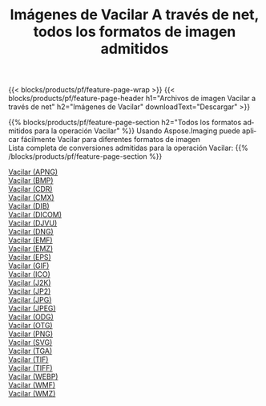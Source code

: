 ﻿---
title: Imágenes de Vacilar A través de net, todos los formatos de imagen admitidos 
weight: 3920
url: /es/net/dither 
lang: es
langdirlevel: 2
locales: zh-hans,ja,it,ru,de,es,fr,nl,id,lt,pl,pt,vi,tr,ko,zh-hant,ar,hi,th,sv,cs,uk,he
description: Usando Aspose.Imaging puede fácilmente Vacilar imágenes a través de net
---

{{< blocks/products/pf/feature-page-wrap >}}
{{< blocks/products/pf/feature-page-header h1="Archivos de imagen Vacilar a través de net" h2="Imágenes de Vacilar" downloadText="Descargar" >}}


{{% blocks/products/pf/feature-page-section  h2="Todos los formatos admitidos para la operación Vacilar" %}}
Usando Aspose.Imaging puede aplicar fácilmente Vacilar para diferentes formatos de imagen
<br/>
Lista completa de conversiones admitidas para la operación Vacilar:
{{% /blocks/products/pf/feature-page-section %}}
<div class="container-fluid productfamilypage bg-gray">
    <div class="convertypes bg-gray agp-content section">
        <div class="container">
		<div class="row other-converters">
		    <div class='col-md-2 other-converter remove-lp remove-rp'><a href="/imaging/es/net/dither/apng" >Vacilar (APNG)</a></div><div class='col-md-2 other-converter remove-lp remove-rp'><a href="/imaging/es/net/dither/bmp" >Vacilar (BMP)</a></div><div class='col-md-2 other-converter remove-lp remove-rp'><a href="/imaging/es/net/dither/cdr" >Vacilar (CDR)</a></div><div class='col-md-2 other-converter remove-lp remove-rp'><a href="/imaging/es/net/dither/cmx" >Vacilar (CMX)</a></div><div class='col-md-2 other-converter remove-lp remove-rp'><a href="/imaging/es/net/dither/dib" >Vacilar (DIB)</a></div><div class='col-md-2 other-converter remove-lp remove-rp'><a href="/imaging/es/net/dither/dicom" >Vacilar (DICOM)</a></div><div class='col-md-2 other-converter remove-lp remove-rp'><a href="/imaging/es/net/dither/djvu" >Vacilar (DJVU)</a></div><div class='col-md-2 other-converter remove-lp remove-rp'><a href="/imaging/es/net/dither/dng" >Vacilar (DNG)</a></div><div class='col-md-2 other-converter remove-lp remove-rp'><a href="/imaging/es/net/dither/emf" >Vacilar (EMF)</a></div><div class='col-md-2 other-converter remove-lp remove-rp'><a href="/imaging/es/net/dither/emz" >Vacilar (EMZ)</a></div><div class='col-md-2 other-converter remove-lp remove-rp'><a href="/imaging/es/net/dither/eps" >Vacilar (EPS)</a></div><div class='col-md-2 other-converter remove-lp remove-rp'><a href="/imaging/es/net/dither/gif" >Vacilar (GIF)</a></div><div class='col-md-2 other-converter remove-lp remove-rp'><a href="/imaging/es/net/dither/ico" >Vacilar (ICO)</a></div><div class='col-md-2 other-converter remove-lp remove-rp'><a href="/imaging/es/net/dither/j2k" >Vacilar (J2K)</a></div><div class='col-md-2 other-converter remove-lp remove-rp'><a href="/imaging/es/net/dither/jp2" >Vacilar (JP2)</a></div><div class='col-md-2 other-converter remove-lp remove-rp'><a href="/imaging/es/net/dither/jpg" >Vacilar (JPG)</a></div><div class='col-md-2 other-converter remove-lp remove-rp'><a href="/imaging/es/net/dither/jpeg" >Vacilar (JPEG)</a></div><div class='col-md-2 other-converter remove-lp remove-rp'><a href="/imaging/es/net/dither/odg" >Vacilar (ODG)</a></div><div class='col-md-2 other-converter remove-lp remove-rp'><a href="/imaging/es/net/dither/otg" >Vacilar (OTG)</a></div><div class='col-md-2 other-converter remove-lp remove-rp'><a href="/imaging/es/net/dither/png" >Vacilar (PNG)</a></div><div class='col-md-2 other-converter remove-lp remove-rp'><a href="/imaging/es/net/dither/svg" >Vacilar (SVG)</a></div><div class='col-md-2 other-converter remove-lp remove-rp'><a href="/imaging/es/net/dither/tga" >Vacilar (TGA)</a></div><div class='col-md-2 other-converter remove-lp remove-rp'><a href="/imaging/es/net/dither/tif" >Vacilar (TIF)</a></div><div class='col-md-2 other-converter remove-lp remove-rp'><a href="/imaging/es/net/dither/tiff" >Vacilar (TIFF)</a></div><div class='col-md-2 other-converter remove-lp remove-rp'><a href="/imaging/es/net/dither/webp" >Vacilar (WEBP)</a></div><div class='col-md-2 other-converter remove-lp remove-rp'><a href="/imaging/es/net/dither/wmf" >Vacilar (WMF)</a></div><div class='col-md-2 other-converter remove-lp remove-rp'><a href="/imaging/es/net/dither/wmz" >Vacilar (WMZ)</a></div>
                </div>
        </div>
    </div>
</div>
<br/>
